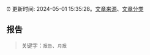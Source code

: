 :alarm_clock: 更新时间: 2024-05-01 15:35:28。[文章来源](/README.md)、[文章分类](/TAGS.md)

## 报告


> 关键字：`报告`、`月报`



